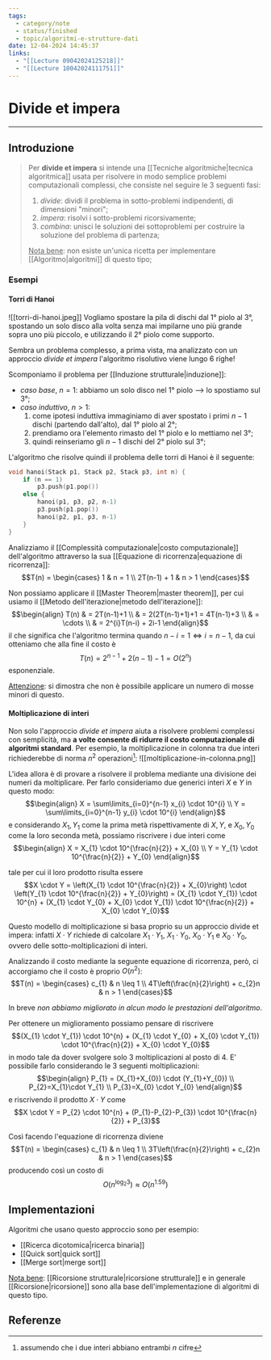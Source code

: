 ```yaml
---
tags:
  - category/note
  - status/finished
  - topic/algoritmi-e-strutture-dati
date: 12-04-2024 14:45:37
links:
  - "[[Lecture 09042024125218]]"
  - "[[Lecture 10042024111751]]"
---
```

# Divide et impera
---
## Introduzione
> Per **divide et impera** si intende una [[Tecniche algoritmiche|tecnica algoritmica]] usata per risolvere in modo semplice problemi computazionali complessi, che consiste nel seguire le 3 seguenti fasi:
> 1. _divide_: dividi il problema in sotto-problemi indipendenti, di dimensioni "minori";
> 2. _impera_: risolvi i sotto-problemi ricorsivamente;
> 3. _combina_: unisci le soluzioni dei sottoproblemi per costruire la soluzione del problema di partenza;
> 
> <u>Nota bene</u>: non esiste un'unica ricetta per implementare [[Algoritmo|algoritmi]] di questo tipo;

### Esempi
#### Torri di Hanoi
![[torri-di-hanoi.jpeg]]
Vogliamo spostare la pila di dischi dal 1° piolo al 3°, spostando un solo disco alla volta senza mai impilarne uno più grande sopra uno più piccolo, e utilizzando il 2° piolo come supporto.

Sembra un problema complesso, a prima vista, ma analizzato con un approccio _divide et impera_ l'algoritmo risolutivo viene lungo 6 righe!

Scomponiamo il problema per [[Induzione strutturale|induzione]]:
- _caso base_, $n=1$: abbiamo un solo disco nel 1° piolo --> lo spostiamo sul 3°;
- _caso induttivo_, $n > 1$:
	1. come ipotesi induttiva immaginiamo di aver spostato i primi $n-1$ dischi (partendo dall'alto), dal 1° piolo al 2°;
	2. prendiamo ora l'elemento rimasto del 1° piolo e lo mettiamo nel 3°;
	3. quindi reinseriamo gli $n-1$ dischi del 2° piolo sul 3°;

L'algoritmo che risolve quindi il problema delle torri di Hanoi è il seguente:
```cpp
void hanoi(Stack p1, Stack p2, Stack p3, int n) {
	if (n == 1)
		p3.push(p1.pop())
	else {
		hanoi(p1, p3, p2, n-1)
		p3.push(p1.pop())
		hanoi(p2, p1, p3, n-1)
	}
}
```

Analizziamo il [[Complessità computazionale|costo computazionale]] dell'algoritmo attraverso la sua [[Equazione di ricorrenza|equazione di ricorrenza]]:
$$T(n) = \begin{cases} 1 & n = 1 \\ 2T(n-1) + 1 & n > 1 \end{cases}$$

Non possiamo applicare il [[Master Theorem|master theorem]], per cui usiamo il [[Metodo dell'iterazione|metodo dell'iterazione]]:
$$\begin{align} T(n) & = 2T(n-1)+1 \\ & = 2(2T(n-1)+1)+1 = 4T(n-1)+3 \\ & = \cdots \\ & = 2^{i}T(n-i) + 2i-1 \end{align}$$
il che significa che l'algoritmo termina quando $n-i = 1 \iff i=n-1$, da cui otteniamo che alla fine il costo è
$$T(n) = 2^{n-1}+2(n-1)-1 = O(2^{n})$$
esponenziale.

<u>Attenzione</u>: si dimostra che non è possibile applicare un numero di mosse minori di questo.

#### Moltiplicazione di interi
Non solo l'approccio _divide et impera_ aiuta a risolvere problemi complessi con semplicità, ma **a volte consente di ridurre il costo computazionale di algoritmi standard**. Per esempio, la moltiplicazione in colonna tra due interi richiederebbe di norma $n^{2}$ operazioni[^1]:
![[moltiplicazione-in-colonna.png]]

L'idea allora è di provare a risolvere il problema mediante una divisione dei numeri da moltiplicare. Per farlo consideriamo due generici interi $X$ e $Y$ in questo modo:
$$\begin{align} X = \sum\limits_{i=0}^{n-1} x_{i} \cdot 10^{i} \\ Y = \sum\limits_{i=0}^{n-1} y_{i} \cdot 10^{i} \end{align}$$
e considerando $X_{1}, Y_{1}$ come la prima metà rispettivamente di $X, Y$, e $X_{0}, Y_{0}$ come la loro seconda metà, possiamo riscrivere i due interi come
$$\begin{align} X = X_{1} \cdot 10^{\frac{n}{2}} + X_{0} \\ Y = Y_{1} \cdot 10^{\frac{n}{2}} + Y_{0} \end{align}$$

tale per cui il loro prodotto risulta essere
$$X \cdot Y = \left(X_{1} \cdot 10^{\frac{n}{2}} + X_{0}\right) \cdot \left(Y_{1} \cdot 10^{\frac{n}{2}} + Y_{0}\right) = (X_{1} \cdot Y_{1}) \cdot 10^{n} + (X_{1} \cdot Y_{0} + X_{0} \cdot Y_{1}) \cdot 10^{\frac{n}{2}} + X_{0} \cdot Y_{0}$$

Questo modello di moltiplicazione si basa proprio su un approccio divide et impera: infatti $X \cdot Y$ richiede di calcolare $X_{1} \cdot Y_{1}$, $X_{1} \cdot Y_{0}$, $X_{0} \cdot Y_{1}$ e $X_{0} \cdot Y_{0}$, ovvero delle sotto-moltiplicazioni di interi.

Analizzando il costo mediante la seguente equazione di ricorrenza, però, ci accorgiamo che il costo è proprio $O(n^{2})$:
$$T(n) = \begin{cases} c_{1} & n \leq 1 \\ 4T\left(\frac{n}{2}\right) + c_{2}n & n > 1 \end{cases}$$

In breve _non abbiamo migliorato in alcun modo le prestazioni dell'algoritmo_.

Per ottenere un miglioramento possiamo pensare di riscrivere
$$(X_{1} \cdot Y_{1}) \cdot 10^{n} + (X_{1} \cdot Y_{0} + X_{0} \cdot Y_{1}) \cdot 10^{\frac{n}{2}} + X_{0} \cdot Y_{0}$$
in modo tale da dover svolgere solo 3 moltiplicazioni al posto di 4. E' possibile farlo considerando le 3 seguenti moltiplicazioni:
$$\begin{align} P_{1} = (X_{1}+X_{0}) \cdot (Y_{1}+Y_{0}) \\ P_{2}=X_{1}\cdot Y_{1} \\ P_{3}=X_{0} \cdot Y_{0} \end{align}$$
e riscrivendo il prodotto $X \cdot Y$ come
$$X \cdot Y = P_{2} \cdot 10^{n} + (P_{1}-P_{2}-P_{3}) \cdot 10^{\frac{n}{2}} + P_{3}$$

Così facendo l'equazione di ricorrenza diviene
$$T(n) = \begin{cases} c_{1} & n \leq 1 \\ 3T\left(\frac{n}{2}\right) + c_{2}n & n > 1 \end{cases}$$
producendo così un costo di
$$O(n^{\log_{2}{3}}) \approx O(n^{1.59})$$

## Implementazioni
Algoritmi che usano questo approccio sono per esempio:
- [[Ricerca dicotomica|ricerca binaria]]
- [[Quick sort|quick sort]]
- [[Merge sort|merge sort]]

<u>Nota bene</u>: [[Ricorsione strutturale|ricorsione strutturale]] e in generale [[Ricorsione|ricorsione]] sono alla base dell'implementazione di algoritmi di questo tipo.

## Referenze
[^1]: assumendo che i due interi abbiano entrambi $n$ cifre